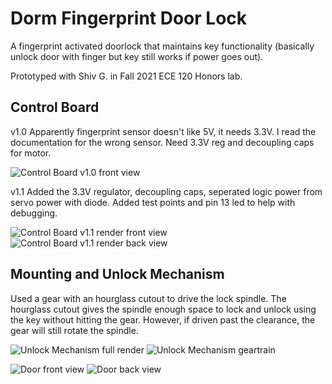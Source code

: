 # Dorm Fingerprint Door Lock

A fingerprint activated doorlock that maintains key functionality (basically unlock door with finger but key still works if power goes out).

Prototyped with Shiv G. in Fall 2021 ECE 120 Honors lab.

## Control Board

v1.0
Apparently fingerprint sensor doesn't like 5V, it needs 3.3V. I read the documentation for the wrong sensor. Need 3.3V reg and decoupling caps for motor.

![Control Board v1.0 front view](/images/v1-0-actual-front.jpg)

v1.1
Added the 3.3V regulator, decoupling caps, seperated logic power from servo power with diode. Added test points and pin 13 led to help with debugging.

![Control Board v1.1 render front view](/images/v1-1-render-front.png)
![Control Board v1.1 render back view](/images/v1-1-render-back.png)

## Mounting and Unlock Mechanism

Used a gear with an hourglass cutout to drive the lock spindle. The hourglass cutout gives the spindle enough space to lock and unlock using the key without hitting the gear. However, if driven past the clearance, the gear will still rotate the spindle.

![Unlock Mechanism full render](/images/mech-render-straight.jpg)
![Unlock Mechanism geartrain](/images/mech-render-gearTrain.jpg)

![Door front view](/images/door-front.jpg)
![Door back view](/images/door-back.jpg)